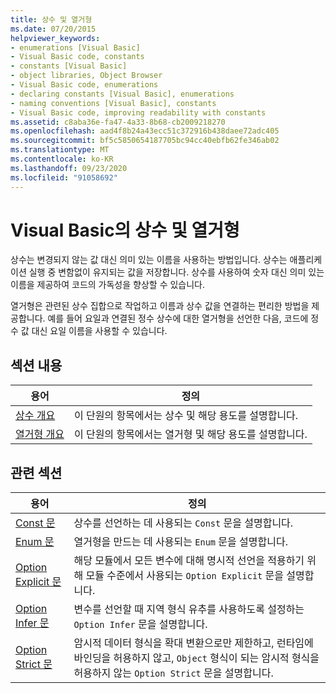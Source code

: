 ```yaml
---
title: 상수 및 열거형
ms.date: 07/20/2015
helpviewer_keywords:
- enumerations [Visual Basic]
- Visual Basic code, constants
- constants [Visual Basic]
- object libraries, Object Browser
- Visual Basic code, enumerations
- declaring constants [Visual Basic], enumerations
- naming conventions [Visual Basic], constants
- Visual Basic code, improving readability with constants
ms.assetid: c8aba36e-fa47-4a33-8b68-cb2009218270
ms.openlocfilehash: aad4f8b24a43ecc51c372916b438daee72adc405
ms.sourcegitcommit: bf5c5850654187705bc94cc40ebfb62fe346ab02
ms.translationtype: MT
ms.contentlocale: ko-KR
ms.lasthandoff: 09/23/2020
ms.locfileid: "91058692"
---
```

# <a name="constants-and-enumerations-in-visual-basic"></a>Visual Basic의 상수 및 열거형

상수는 변경되지 않는 값 대신 의미 있는 이름을 사용하는 방법입니다. 상수는 애플리케이션 실행 중 변함없이 유지되는 값을 저장합니다. 상수를 사용하여 숫자 대신 의미 있는 이름을 제공하여 코드의 가독성을 향상할 수 있습니다.  
  
 열거형은 관련된 상수 집합으로 작업하고 이름과 상수 값을 연결하는 편리한 방법을 제공합니다. 예를 들어 요일과 연결된 정수 상수에 대한 열거형을 선언한 다음, 코드에 정수 값 대신 요일 이름을 사용할 수 있습니다.  
  
## <a name="in-this-section"></a>섹션 내용  
  
|용어|정의|  
|---|---|  
|[상수 개요](constants-overview.md)|이 단원의 항목에서는 상수 및 해당 용도를 설명합니다.|  
|[열거형 개요](enumerations-overview.md)|이 단원의 항목에서는 열거형 및 해당 용도를 설명합니다.|  
  
## <a name="related-sections"></a>관련 섹션  
  
|용어|정의|  
|---|---|  
|[Const 문](../../../language-reference/statements/const-statement.md)|상수를 선언하는 데 사용되는 `Const` 문을 설명합니다.|  
|[Enum 문](../../../language-reference/statements/enum-statement.md)|열거형을 만드는 데 사용되는 `Enum` 문을 설명합니다.|  
|[Option Explicit 문](../../../language-reference/statements/option-explicit-statement.md)|해당 모듈에서 모든 변수에 대해 명시적 선언을 적용하기 위해 모듈 수준에서 사용되는 `Option Explicit` 문을 설명합니다.|  
|[Option Infer 문](../../../language-reference/statements/option-infer-statement.md)|변수를 선언할 때 지역 형식 유추를 사용하도록 설정하는 `Option Infer` 문을 설명합니다.|  
|[Option Strict 문](../../../language-reference/statements/option-strict-statement.md)|암시적 데이터 형식을 확대 변환으로만 제한하고, 런타임에 바인딩을 허용하지 않고, `Object` 형식이 되는 암시적 형식을 허용하지 않는 `Option Strict` 문을 설명합니다.|
